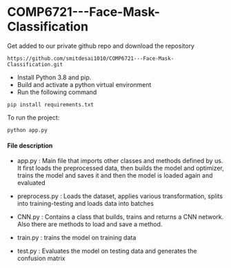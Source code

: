 # COMP6721---Face-Mask-Classification

Get added to our private github repo and download the repository

```
https://github.com/smitdesai1010/COMP6721---Face-Mask-Classification.git
```

- Install Python 3.8 and pip. 
- Build and activate a python virtual environment
- Run the following command

```
pip install requirements.txt
```

To run the project: 
```
python app.py
```


#### File description

- app.py : Main file that imports other classes and methods defined by us. It first loads the preprocessed data, then builds the model and optimizer, trains the model and saves it and then the model is loaded again and evaluated

- preprocess.py : Loads the dataset, applies various transformation, splits into training-testing and loads data into batches

- CNN.py : Contains a class that builds, trains and returns a CNN network. Also there are methods to load and save a method.

- train.py : trains the model on training data

- test.py : Evaluates the model on testing data and generates the confusion matrix